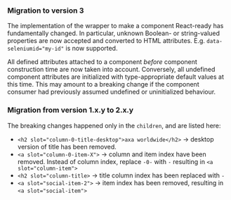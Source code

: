 ### Migration to version 3

The implementation of the wrapper to make a component React-ready has
fundamentally changed. In particular, unknown Boolean- or
string-valued properties are now accepted and converted to HTML
attributes. E.g. `data-seleniumid="my-id"` is now supported.

All defined attributes attached to a component *before* component
construction time are now taken into account. Conversely, all undefined
component attributes are initialized with type-appropriate default
values at this time. This may amount to a breaking change if the
component consumer had previously assumed undefined or uninitialized
behaviour.

### Migration from version 1.x.y to 2.x.y

The breaking changes happened only in the `children`, and are listed here:

- `<h2 slot="column-0-title-desktop">axa worldwide</h2>` -> desktop version of title has been removed.
- `<a slot="column-0-item-X">` -> column and item index have been removed. Instead of column index, replace `-0-` with `-` resulting in `<a slot="column-item">`
- `<h2 slot="column-title>` -> title column index has been replaced with `-`
- `<a slot="social-item-2">` -> item index has been removed, resulting in `<a slot="social-item">`
